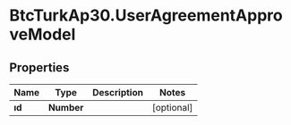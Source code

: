 # BtcTurkAp30.UserAgreementApproveModel

## Properties
Name | Type | Description | Notes
------------ | ------------- | ------------- | -------------
**ıd** | **Number** |  | [optional] 
